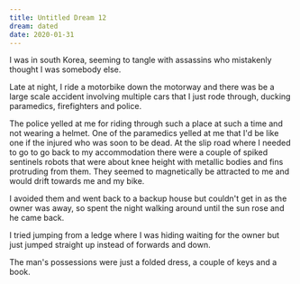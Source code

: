 ```yaml
---
title: Untitled Dream 12
dream: dated
date: 2020-01-31
---
```


I was in south Korea, seeming to tangle with assassins who mistakenly thought I was somebody else.

Late at night, I ride a motorbike down the motorway and there was be a large scale accident involving multiple cars that I just rode through, ducking paramedics, firefighters and police.

The police yelled at me for riding through such a place at such a time and not wearing a helmet. One of the paramedics yelled at me that I'd be like one if the injured who was soon to be dead. At the slip road where I needed to go to go back to my accommodation there were a couple of spiked sentinels robots that were about knee height with metallic bodies and fins protruding from them. They seemed to magnetically be attracted to me and would drift towards me and my bike.

I avoided them and went back to a backup house but couldn't get in as the owner was away, so spent the night walking around until the sun rose and he came back.

I tried jumping from a ledge where I was hiding waiting for the owner but just jumped straight up instead of forwards and down.

The man's possessions were just a folded dress, a couple of keys and a book.
